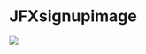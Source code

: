 # JFXsignupimage
![](https://github.com/atomms/JFXsignupimage/blob/master/sign%20up%20image/signupimage.png)
